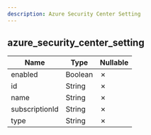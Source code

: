 ```yaml
---
description: Azure Security Center Setting
---
```

azure_security_center_setting
-----------------------------

| **Name**       | **Type** | **Nullable** |
| -------------- | -------- | ------------ |
| enabled        | Boolean  | &cross;      |
| id             | String   | &cross;      |
| name           | String   | &cross;      |
| subscriptionId | String   | &cross;      |
| type           | String   | &cross;      |
